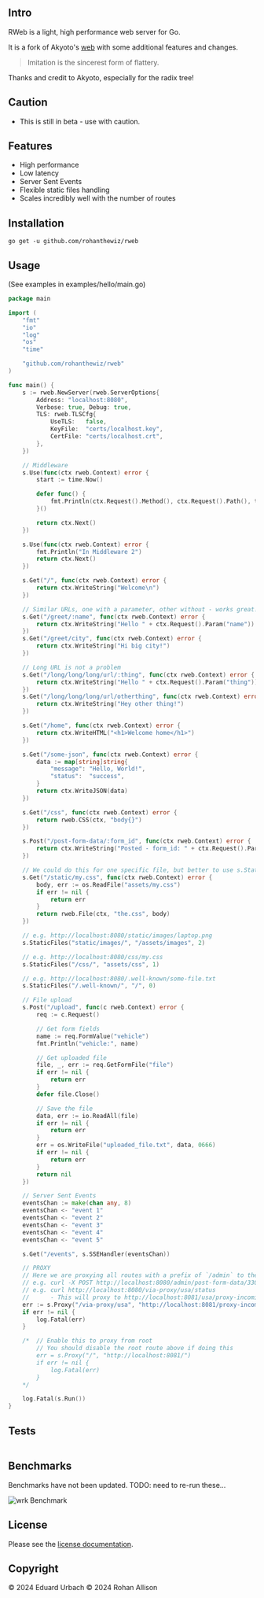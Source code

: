 ## Intro
RWeb is a light, high performance web server for Go.

It is a fork of Akyoto's [web](http://git.akyoto.dev/go/web) with some additional features and changes.

> Imitation is the sincerest form of flattery.

Thanks and credit to Akyoto, especially for the radix tree!

## Caution
- This is still in beta - use with caution.

## Features

- High performance
- Low latency
- Server Sent Events
- Flexible static files handling
- Scales incredibly well with the number of routes

## Installation

```shell
go get -u github.com/rohanthewiz/rweb
```

## Usage

(See examples in examples/hello/main.go)

```go
package main

import (
	"fmt"
	"io"
	"log"
	"os"
	"time"

	"github.com/rohanthewiz/rweb"
)

func main() {
	s := rweb.NewServer(rweb.ServerOptions{
		Address: "localhost:8080",
		Verbose: true, Debug: true,
		TLS: rweb.TLSCfg{
			UseTLS:   false,
			KeyFile:  "certs/localhost.key",
			CertFile: "certs/localhost.crt",
		},
	})

	// Middleware
	s.Use(func(ctx rweb.Context) error {
		start := time.Now()

		defer func() {
			fmt.Println(ctx.Request().Method(), ctx.Request().Path(), time.Since(start))
		}()

		return ctx.Next()
	})

	s.Use(func(ctx rweb.Context) error {
		fmt.Println("In Middleware 2")
		return ctx.Next()
	})

	s.Get("/", func(ctx rweb.Context) error {
		return ctx.WriteString("Welcome\n")
	})

	// Similar URLs, one with a parameter, other without - works great!
	s.Get("/greet/:name", func(ctx rweb.Context) error {
		return ctx.WriteString("Hello " + ctx.Request().Param("name"))
	})
	s.Get("/greet/city", func(ctx rweb.Context) error {
		return ctx.WriteString("Hi big city!")
	})

	// Long URL is not a problem
	s.Get("/long/long/long/url/:thing", func(ctx rweb.Context) error {
		return ctx.WriteString("Hello " + ctx.Request().Param("thing"))
	})
	s.Get("/long/long/long/url/otherthing", func(ctx rweb.Context) error {
		return ctx.WriteString("Hey other thing!")
	})

	s.Get("/home", func(ctx rweb.Context) error {
		return ctx.WriteHTML("<h1>Welcome home</h1>")
	})

	s.Get("/some-json", func(ctx rweb.Context) error {
		data := map[string]string{
			"message": "Hello, World!",
			"status":  "success",
		}
		return ctx.WriteJSON(data)
	})

	s.Get("/css", func(ctx rweb.Context) error {
		return rweb.CSS(ctx, "body{}")
	})

	s.Post("/post-form-data/:form_id", func(ctx rweb.Context) error {
		return ctx.WriteString("Posted - form_id: " + ctx.Request().Param("form_id"))
	})

	// We could do this for one specific file, but better to use s.StaticFiles to map a whole directory
	s.Get("/static/my.css", func(ctx rweb.Context) error {
		body, err := os.ReadFile("assets/my.css")
		if err != nil {
			return err
		}
		return rweb.File(ctx, "the.css", body)
	})

	// e.g. http://localhost:8080/static/images/laptop.png
	s.StaticFiles("static/images/", "/assets/images", 2)

	// e.g. http://localhost:8080/css/my.css
	s.StaticFiles("/css/", "assets/css", 1)

	// e.g. http://localhost:8080/.well-known/some-file.txt
	s.StaticFiles("/.well-known/", "/", 0)

	// File upload
	s.Post("/upload", func(c rweb.Context) error {
		req := c.Request()

		// Get form fields
		name := req.FormValue("vehicle")
		fmt.Println("vehicle:", name)

		// Get uploaded file
		file, _, err := req.GetFormFile("file")
		if err != nil {
			return err
		}
		defer file.Close()

		// Save the file
		data, err := io.ReadAll(file)
		if err != nil {
			return err
		}
		err = os.WriteFile("uploaded_file.txt", data, 0666)
		if err != nil {
			return err
		}
		return nil
	})

	// Server Sent Events
	eventsChan := make(chan any, 8)
	eventsChan <- "event 1"
	eventsChan <- "event 2"
	eventsChan <- "event 3"
	eventsChan <- "event 4"
	eventsChan <- "event 5"

	s.Get("/events", s.SSEHandler(eventsChan))

	// PROXY
	// Here we are proxying all routes with a prefix of `/admin` to the targetURL (optionally) prefixed with incoming
	// e.g. curl -X POST http://localhost:8080/admin/post-form-data/330 -d '{"hi": "there"}' -H 'Content-Type: application/json'
	// e.g. curl http://localhost:8080/via-proxy/usa/status
	// 		- This will proxy to http://localhost:8081/usa/proxy-incoming/status
	err := s.Proxy("/via-proxy/usa", "http://localhost:8081/proxy-incoming", 1)
	if err != nil {
		log.Fatal(err)
	}

	/*	// Enable this to proxy from root
		// You should disable the root route above if doing this
		err = s.Proxy("/", "http://localhost:8081/")
		if err != nil {
			log.Fatal(err)
		}
	*/

	log.Fatal(s.Run())
}
```

## Tests

```

```

## Benchmarks

Benchmarks have not been updated.
TODO: need to re-run these...

![wrk Benchmark](https://i.imgur.com/6cDeZVA.png)

## License

Please see the [license documentation](https://akyoto.dev/license).

## Copyright

© 2024 Eduard Urbach
© 2024 Rohan Allison
